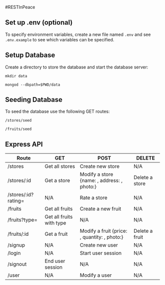 #RESTInPeace

## Set up .env (optional)

To specify environment variables, create a new file named `.env` and see `
.env.example` to see which variables can be specified.


## Setup Database

Create a directory to store the database and start the database server:

`mkdir data`
        
`mongod --dbpath=$PWD/data`


## Seeding Database

To seed the database use the following GET routes:

`/stores/seed`

`/fruits/seed`


## Express API

| Route                  | GET                          | POST                                            | DELETE          |
| ---------------------  |----------------------------- | ----------------------------------------------- | --------------- |
| /stores                | Get all stores               | Create new store                                | N/A             |
| /stores/:id            | Get a store                  | Modify a store {name: , address: , photo:}      | Delete a store  |
| /stores/:id?rating=    | N/A                          | Rate a store                                    | N/A             |
| /fruits                | Get all fruits               | Create a new fruit                              | N/A             |
| /fruits?type=          | Get all fruits with type     | N/A                                             | N/A             |
| /fruits/:id            | Get a fruit                  | Modify a fruit {price: , quantity: , photo:}    | Delete a fruit  |
| /signup                | N/A                          | Create new user                                 | N/A             |
| /login                 | N/A                          | Start user session                              | N/A             |  
| /signout               | End user session             | N/A                                             | N/A             |
| /user                  | N/A                          | Modify a user                                   | N/A             |
